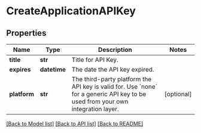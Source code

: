 # CreateApplicationAPIKey

## Properties
Name | Type | Description | Notes
------------ | ------------- | ------------- | -------------
**title** | **str** | Title for API Key. | 
**expires** | **datetime** | The date the API key expired. | 
**platform** | **str** | The third-party platform the API key is valid for. Use &#x60;none&#x60; for a generic API key to be used from your own integration layer.  | [optional] 

[[Back to Model list]](../README.md#documentation-for-models) [[Back to API list]](../README.md#documentation-for-api-endpoints) [[Back to README]](../README.md)


